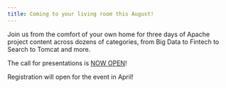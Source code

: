 ```yaml
---
title: Coming to your living room this August!
---
```

Join us from the comfort of your own home for three days of Apache project content across dozens of categories, from Big Data to Fintech to Search to Tomcat and more.

The call for presentations is [NOW OPEN](cfp.html)!

Registration will open for the event in April!
